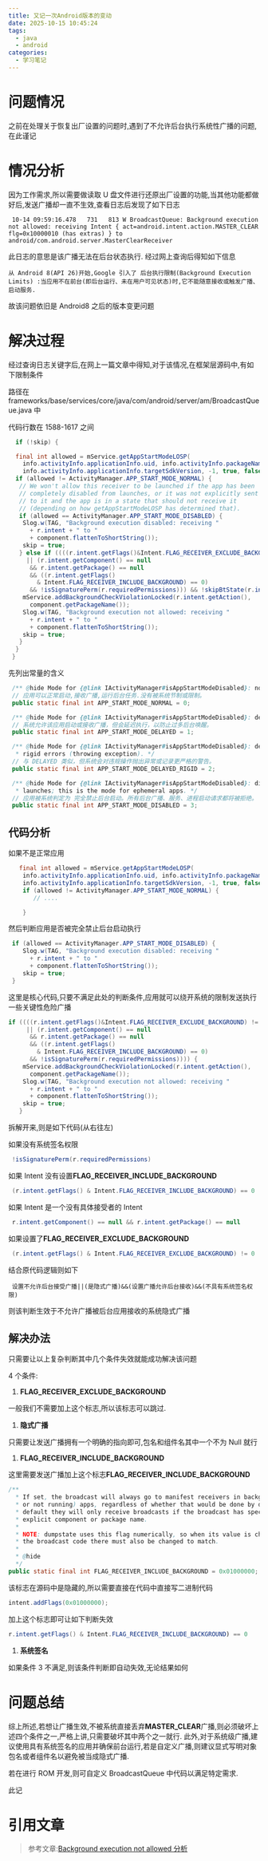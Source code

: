 ```yaml
---
title: 又记一次Android版本的变动
date: 2025-10-15 10:45:24
tags:
  - java
  - android
categories:
  - 学习笔记
---
```


# 问题情况

之前在处理关于恢复出厂设置的问题时,遇到了不允许后台执行系统性广播的问题,在此谨记

# 情况分析

因为工作需求,所以需要做读取 U 盘文件进行还原出厂设置的功能,当其他功能都做好后,发送广播却一直不生效,查看日志后发现了如下日志

```text
 10-14 09:59:16.478   731   813 W BroadcastQueue: Background execution not allowed: receiving Intent { act=android.intent.action.MASTER_CLEAR flg=0x10000010 (has extras) } to android/com.android.server.MasterClearReceiver
```

此日志的意思是该广播无法在后台状态执行.
经过网上查询后得知如下信息

```text
从 Android 8(API 26)开始,Google 引入了 后台执行限制(Background Execution Limits) :当应用不在前台(即后台运行、未在用户可见状态)时,它不能随意接收或触发广播、启动服务.
```

故该问题依旧是 Android8 之后的版本变更问题

# 解决过程

经过查询日志关键字后,在网上一篇文章中得知,对于该情况,在框架层源码中,有如下限制条件

路径在 frameworks/base/services/core/java/com/android/server/am/BroadcastQueue.java 中

代码行数在 1588-1617 之间

```java
  if (!skip) {

  final int allowed = mService.getAppStartModeLOSP(
    info.activityInfo.applicationInfo.uid, info.activityInfo.packageName,
    info.activityInfo.applicationInfo.targetSdkVersion, -1, true, false, false);
  if (allowed != ActivityManager.APP_START_MODE_NORMAL) {
   // We won't allow this receiver to be launched if the app has been
   // completely disabled from launches, or it was not explicitly sent
   // to it and the app is in a state that should not receive it
   // (depending on how getAppStartModeLOSP has determined that).
   if (allowed == ActivityManager.APP_START_MODE_DISABLED) {
    Slog.w(TAG, "Background execution disabled: receiving "
      + r.intent + " to "
      + component.flattenToShortString());
    skip = true;
   } else if ((((r.intent.getFlags()&Intent.FLAG_RECEIVER_EXCLUDE_BACKGROUND) != 0)
     || (r.intent.getComponent() == null
      && r.intent.getPackage() == null
      && ((r.intent.getFlags()
        & Intent.FLAG_RECEIVER_INCLUDE_BACKGROUND) == 0)
      && !isSignaturePerm(r.requiredPermissions))) && !skipBtState(r.intent.getAction())) {// xiaming add
    mService.addBackgroundCheckViolationLocked(r.intent.getAction(),
      component.getPackageName());
    Slog.w(TAG, "Background execution not allowed: receiving "
      + r.intent + " to "
      + component.flattenToShortString());
    skip = true;
   }
  }
 }
```

先列出常量的含义

```java
 /** @hide Mode for {@link IActivityManager#isAppStartModeDisabled}: normal free-to-run operation. */
 // 应用可以正常启动,接收广播,运行后台任务.没有被系统节制或限制。
 public static final int APP_START_MODE_NORMAL = 0;

 /** @hide Mode for {@link IActivityManager#isAppStartModeDisabled}: delay running until later. */
 // 系统允许该应用启动或接收广播，但会延迟执行，以防止过多后台唤醒。
 public static final int APP_START_MODE_DELAYED = 1;

 /** @hide Mode for {@link IActivityManager#isAppStartModeDisabled}: delay running until later, with
  * rigid errors (throwing exception). */
 // 与 DELAYED 类似，但系统会对违规操作抛出异常或记录更严格的警告。
 public static final int APP_START_MODE_DELAYED_RIGID = 2;

 /** @hide Mode for {@link IActivityManager#isAppStartModeDisabled}: disable/cancel pending
  * launches; this is the mode for ephemeral apps. */
 // 应用被系统判定为 完全禁止后台启动。所有后台广播、服务、进程启动请求都将被拒绝。
 public static final int APP_START_MODE_DISABLED = 3;
```

## 代码分析

如果不是正常应用

```java
   final int allowed = mService.getAppStartModeLOSP(
    info.activityInfo.applicationInfo.uid, info.activityInfo.packageName,
    info.activityInfo.applicationInfo.targetSdkVersion, -1, true, false, false);
    if (allowed != ActivityManager.APP_START_MODE_NORMAL) {
       // ....

    }
```

然后判断应用是否被完全禁止后台启动执行

```java
 if (allowed == ActivityManager.APP_START_MODE_DISABLED) {
    Slog.w(TAG, "Background execution disabled: receiving "
      + r.intent + " to "
      + component.flattenToShortString());
    skip = true;
 }
```

这里是核心代码,只要不满足此处的判断条件,应用就可以绕开系统的限制发送执行一些关键性危险广播

```java
if ((((r.intent.getFlags()&Intent.FLAG_RECEIVER_EXCLUDE_BACKGROUND) != 0)
     || (r.intent.getComponent() == null
      && r.intent.getPackage() == null
      && ((r.intent.getFlags()
        & Intent.FLAG_RECEIVER_INCLUDE_BACKGROUND) == 0)
      && !isSignaturePerm(r.requiredPermissions)))) {
    mService.addBackgroundCheckViolationLocked(r.intent.getAction(),
      component.getPackageName());
    Slog.w(TAG, "Background execution not allowed: receiving "
      + r.intent + " to "
      + component.flattenToShortString());
    skip = true;
   }
```

拆解开来,则是如下代码(从右往左)

如果没有系统签名权限

```java
 !isSignaturePerm(r.requiredPermissions)
```

如果 Intent 没有设置**FLAG_RECEIVER_INCLUDE_BACKGROUND**

```java
 (r.intent.getFlags() & Intent.FLAG_RECEIVER_INCLUDE_BACKGROUND) == 0
```

如果 Intent 是一个没有具体接受者的 Intent

```java
 r.intent.getComponent() == null && r.intent.getPackage() == null
```

如果设置了**FLAG_RECEIVER_EXCLUDE_BACKGROUND**

```java
 (r.intent.getFlags() & Intent.FLAG_RECEIVER_EXCLUDE_BACKGROUND) != 0
```

结合原代码逻辑则如下

```text
 设置不允许后台接受广播||(是隐式广播)&&(设置广播允许后台接收)&&(不具有系统签名权限)
```

则该判断生效于不允许广播被后台应用接收的系统隐式广播

## 解决办法

只需要让以上复杂判断其中几个条件失效就能成功解决该问题

4 个条件:

1. **FLAG_RECEIVER_EXCLUDE_BACKGROUND**

一般我们不需要加上这个标志,所以该标志可以跳过.

1. **隐式广播**

只需要让发送广播拥有一个明确的指向即可,包名和组件名其中一个不为 Null 就行

1. **FLAG_RECEIVER_INCLUDE_BACKGROUND**

这里需要发送广播加上这个标志**FLAG_RECEIVER_INCLUDE_BACKGROUND**

```java
/**
  * If set, the broadcast will always go to manifest receivers in background (cached
  * or not running) apps, regardless of whether that would be done by default.  By
  * default they will only receive broadcasts if the broadcast has specified an
  * explicit component or package name.
  *
  * NOTE: dumpstate uses this flag numerically, so when its value is changed
  * the broadcast code there must also be changed to match.
  *
  * @hide
  */
public static final int FLAG_RECEIVER_INCLUDE_BACKGROUND = 0x01000000;
```

该标志在源码中是隐藏的,所以需要直接在代码中直接写二进制代码

```java
intent.addFlags(0x01000000);
```

加上这个标志即可让如下判断失效

```java
r.intent.getFlags() & Intent.FLAG_RECEIVER_INCLUDE_BACKGROUND) == 0
```

1. **系统签名**

如果条件 3 不满足,则该条件判断即自动失效,无论结果如何

# 问题总结

综上所述,若想让广播生效,不被系统直接丢弃**MASTER_CLEAR**广播,则必须破坏上述四个条件之一,严格上讲,只需要破坏其中两个之一就行.
此外,对于系统级广播,建议使用具有系统签名的应用并确保前台运行,若是自定义广播,则建议显式写明对象包名或者组件名以避免被当成隐式广播.

若在进行 ROM 开发,则可自定义 BroadcastQueue 中代码以满足特定需求.

此记

# 引用文章

> 参考文章:[Background execution not allowed 分析](https://blog.csdn.net/sdsxtianshi/article/details/83625636)
